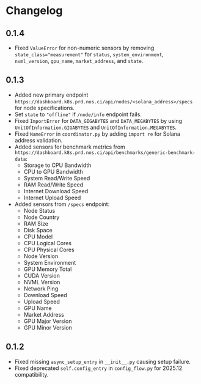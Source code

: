 # Changelog

## 0.1.4
- Fixed `ValueError` for non-numeric sensors by removing `state_class="measurement"` for `status`, `system_environment`, `nvml_version`, `gpu_name`, `market_address`, and `state`.

## 0.1.3
- Added new primary endpoint `https://dashboard.k8s.prd.nos.ci/api/nodes/<solana_address>/specs` for node specifications.
- Set `state` to `"offline"` if `/node/info` endpoint fails.
- Fixed `ImportError` for `DATA_GIGABYTES` and `DATA_MEGABYTES` by using `UnitOfInformation.GIGABYTES` and `UnitOfInformation.MEGABYTES`.
- Fixed `NameError` in `coordinator.py` by adding `import re` for Solana address validation.
- Added sensors for benchmark metrics from `https://dashboard.k8s.prd.nos.ci/api/benchmarks/generic-benchmark-data`:
  - Storage to CPU Bandwidth
  - CPU to GPU Bandwidth
  - System Read/Write Speed
  - RAM Read/Write Speed
  - Internet Download Speed
  - Internet Upload Speed
- Added sensors from `/specs` endpoint:
  - Node Status
  - Node Country
  - RAM Size
  - Disk Space
  - CPU Model
  - CPU Logical Cores
  - CPU Physical Cores
  - Node Version
  - System Environment
  - GPU Memory Total
  - CUDA Version
  - NVML Version
  - Network Ping
  - Download Speed
  - Upload Speed
  - GPU Name
  - Market Address
  - GPU Major Version
  - GPU Minor Version

## 0.1.2
- Fixed missing `async_setup_entry` in `__init__.py` causing setup failure.
- Fixed deprecated `self.config_entry` in `config_flow.py` for 2025.12 compatibility.